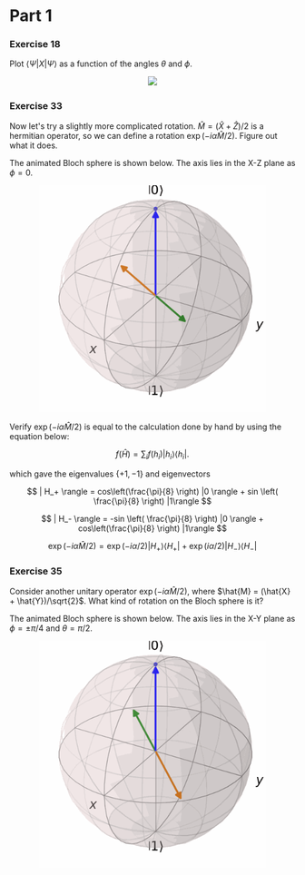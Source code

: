 # Part 1

### Exercise 18

Plot $\langle \Psi | X | \Psi \rangle$ as a function of the angles $\theta$ and $\phi$. 

<div align="center">
<img width="" src="psi_x_psi.gif" /><br>
</div>

### Exercise 33

Now let's try a slightly more complicated rotation. $\hat{M} = (\hat{X} + \hat{Z})/2$ is a hermitian operator, so we can define a rotation $\exp(-i\alpha\hat{M}/2)$. Figure out what it does.

The animated Bloch sphere is shown below. The axis lies in the X-Z plane as $\phi = 0$.

<div align="center">
<img width="400" src="m_x_z.gif" /><br>
</div>

Verify $\exp(-i\alpha\hat{M}/2)$ is equal to the calculation done by hand by using the equation below:

$$
f(\hat{H}) = \sum_i f(h_i) |h_i\rangle\langle h_i|.
$$

which gave the eigenvalues $\{+1, -1\}$ and eigenvectors

$$
| H_+ \rangle = cos\left(\frac{\pi}{8} \right) |0 \rangle + sin \left( \frac{\pi}{8} \right) |1\rangle
$$

$$
| H_- \rangle = -sin \left( \frac{\pi}{8} \right) |0 \rangle + cos\left(\frac{\pi}{8} \right) |1\rangle
$$

$$
\exp(-i\alpha\hat{M}/2) = \exp(-i\alpha/2)| H_+ \rangle \langle H_+ | + \exp(i\alpha/2)| H_- \rangle \langle H_- |
$$

### Exercise 35

Consider another unitary operator $\exp(-i\alpha\hat{M}/2)$, where $\hat{M} = (\hat{X} + \hat{Y})/\sqrt{2}$. What kind of rotation on the Bloch sphere is it?

The animated Bloch sphere is shown below. The axis lies in the X-Y plane as $\phi = \pm \pi/4$ and $\theta = \pi/2$.

<div align="center">
<img width="400" src="m_x_y.gif" /><br>
</div>
